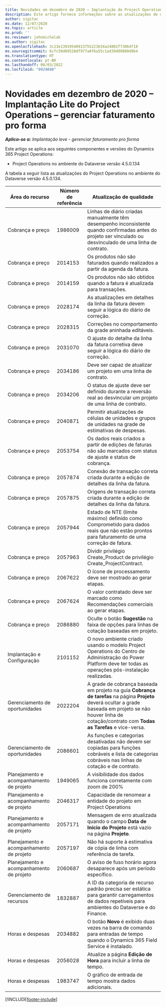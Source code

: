 ```yaml
---
title: Novidades em dezembro de 2020 – Implantação do Project Operations Lite – gerenciar faturamento pro forma
description: Este artigo fornece informações sobre as atualizações de qualidade disponíveis na versão de dezembro de 2020 da implantação lite do Project Operations - gerenciar faturamento pro forma.
author: sigitac
ms.date: 12/07/2020
ms.topic: article
ms.prod: ''
ms.reviewer: johnmichalak
ms.author: sigitac
ms.openlocfilehash: 3c23e13919540913755223634a24802ff3064f10
ms.sourcegitcommit: 6cfc50d89528df977a8f6a55c1ad39d99800d9b4
ms.translationtype: HT
ms.contentlocale: pt-BR
ms.lasthandoff: 06/03/2022
ms.locfileid: "8924048"
---
```

# <a name="whats-new-december-2020---project-operations-lite-deployment---deal-to-proforma-invoicing"></a>Novidades em dezembro de 2020 – Implantação Lite do Project Operations – gerenciar faturamento pro forma

_**Aplica-se a:** Implantação leve - gerenciar faturamento pro forma_

Este artigo se aplica aos seguintes componentes e versões do Dynamics 365 Project Operations:

  - Project Operations no ambiente do Dataverse versão 4.5.0.134 

A tabela a seguir lista as atualizações do Project Operations no ambiente do Dataverse versão 4.5.0.134.

| **Área do recurso** | **Número de referência** | **Atualização de qualidade** |
| --- | --- | --- |
| Cobrança e preço | 1986009 | Linhas de diário criadas manualmente têm desempenho inconsistente quando confirmadas antes do projeto ser vinculado ou desvinculado de uma linha de contrato. |
| Cobrança e preço | 2014153 | Os produtos não são faturados quando realizados a partir da agenda da fatura. |
| Cobrança e preço | 2014159 | Os produtos não são obtidos quando a fatura é atualizada para transações. |
| Cobrança e preço | 2028174 | As atualizações em detalhes da linha da fatura devem seguir a lógica do diário de correção. |
| Cobrança e preço | 2028315 | Correções no comportamento da grade aninhada editáveis. |
| Cobrança e preço | 2031070 | O ajuste do detalhe da linha da fatura corretiva deve seguir a lógica do diário de correção. |
| Cobrança e preço | 2034186 | Deve ser capaz de atualizar um projeto em uma linha de contrato. |
| Cobrança e preço | 2034206 | O status de ajuste deve ser definido durante a reversão real ao desvincular um projeto de uma linha de contrato. |
| Cobrança e preço | 2040871 | Permitir atualizações de células de unidades e grupos de unidades na grade de estimativas de despesas. |
| Cobrança e preço | 2053754 | Os dados reais criados a partir de edições de faturas não são marcados com status de ajuste e status de cobrança. |
| Cobrança e preço | 2057874 | Conexão de transação correta criada durante a edição de detalhes da linha da fatura. |
| Cobrança e preço | 2057875 | Origens de transação correta criada durante a edição de detalhes da linha da fatura. |
| Cobrança e preço | 2057944 | Estado de NTE (limite máximo) definido como Comprometido para dados reais que não estão prontos para faturamento de uma correção de fatura. |
| Cobrança e preço | 2057963 | Dividir privilégio Create\_Product de privilégio Create\_ProjectContract. |
| Cobrança e preço | 2067622 | O ícone de processamento deve ser mostrado ao gerar etapas. |
| Cobrança e preço | 2067624 | O valor contratado deve ser marcado como Recomendações comerciais ao gerar etapas. |
| Cobrança e preço | 2086880 | Oculte o botão **Sugestão** na faixa de opções para linhas de cotação baseadas em projeto. |
| Implantação e Configuração | 2101152 | O novo ambiente criado usando o modelo Project Operations do Centro de Administração do Power Platform deve ter todas as operações pós-instalação realizadas. |
|   Gerenciamento de oportunidades | 2022204 | A grade de cobrança baseada em projeto na guia **Cobrança de tarefas** na página **Projeto** deverá ocultar a grade baseada em projeto se não houver linha de cotação/contrato com **Todas as Tarefas** e vice-versa. |
|   Gerenciamento de oportunidades | 2086601 | As funções e categorias desativadas não devem ser copiadas para funções cobráveis e lista de categorias cobráveis nas linhas de cotação e de contrato. |
| Planejamento e acompanhamento de projeto | 1949065 | A visibilidade dos dados funciona corretamente com zoom de 200% |
| Planejamento e acompanhamento de projeto | 2046317 | Capacidade de renomear a entidade do projeto em Project Operations |
| Planejamento e acompanhamento de projeto | 2057171 | Mensagem de erro atualizada quando o campo **Data de Início do Projeto** está vazio na página **Projeto**. |
| Planejamento e acompanhamento de projeto | 2057197 | Não há suporte à estimativa de cópia de linha com referência de tarefa. |
| Planejamento e acompanhamento de projeto | 2060687 | O aviso de fuso horário agora desaparece após um período específico. |
| Gerenciamento de recursos | 1832887 | A ID da categoria de recurso padrão precisa ser estática para garantir carregamentos de dados repetíveis para ambientes do Dataverse e do Finance. |
| Horas e despesas | 2034882 | O botão **Novo** é exibido duas vezes na barra de comando para entradas de tempo quando o Dynamics 365 Field Service é instalado. |
| Horas e despesas | 2056028 | Atualize a página **Edição de Hora** para incluir a linha de tempo. |
| Horas e despesas | 1983747 | O gráfico de entrada de tempo mostra dados adicionais. |


[!INCLUDE[footer-include](../../includes/footer-banner.md)]